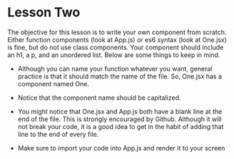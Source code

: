 # Lesson Two

The objective for this lesson is to write your own component from scratch. Either function components (look at App.js) or es6 syntax (look at One.jsx) is fine, but do not use class components. Your component should include an h1, a p, and an unordered list. Below are some things to keep in mind.

- Although you can name your function whatever you want, general practice is that it should match the name of the file. So, One.jsx has a component named One.

- Notice that the component name should be capitalized.

- You might notice that One.jsx and App.js both have a blank line at the end of the file. This is strongly encouraged by Github. Although it will not break your code, it is a good idea to get in the habit of adding that line to the end of every file.

- Make sure to import your code into App.js and render it to your screen
